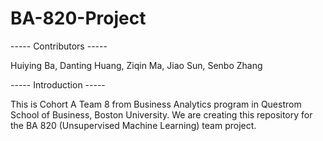 # BA-820-Project

----- Contributors -----

Huiying Ba, Danting Huang, Ziqin Ma, Jiao Sun, Senbo Zhang

----- Introduction -----

This is Cohort A Team 8 from Business Analytics program in Questrom School of Business, Boston University. We are creating this repository for the BA 820 (Unsupervised Machine Learning) team project.
